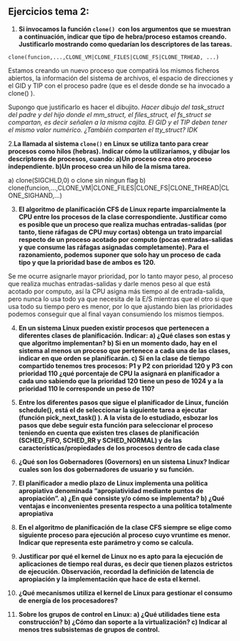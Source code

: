 ## Ejercicios tema 2:

1. **Si invocamos la función  `clone() `con los argumentos que se muestran a continuación, indicar que tipo de hebra/proceso estamos creando. Justificarlo mostrando como quedarían los descriptores de las tareas.**
 
`clone(funcion,...,CLONE_VM|CLONE_FILES|CLONE_FS|CLONE_TRHEAD, ...)`

Estamos creando un nuevo proceso que compatirá los mismos ficheros abiertos, la información del sistema de archivos, el espacio de direcciones y el GID y TIP con el proceso padre (que es el desde donde se ha invocado a clone() ).

Supongo que justificarlo es hacer el dibujito. *Hacer dibujo del task_struct del padre y del hijo donde el mm_struct, el files_struct, el fs_struct se compartan, es decir señalen a la misma cajita. El GID y el TIP deben tener el mismo valor numérico.
¿También comparten el tty_struct? IDK*

2.**La llamada al sistema `clone()` en Linux se utiliza tanto para crear procesos como hilos (hebras). Indicar cómo la utilizaríamos, y dibujar los descriptores de procesos, cuando:
a)Un proceso crea otro proceso independiente.
b)Un proceso crea un hilo de la misma tarea.**

a) clone(SIGCHLD,0) o clone sin ningun flag
b) clone(funcion,...,CLONE_VM|CLONE_FILES|CLONE_FS|CLONE_THREAD|CLONE_SIGHAND,...)

3.  **El   algoritmo   de   planificación  CFS de   Linux   reparte imparcialmente la CPU entre los procesos de la clase correspondiente. Justificar como es posible que un proceso que realiza muchas entradas-salidas (por tanto, tiene ráfagas de CPU muy cortas) obtenga un trato imparcial respecto de un proceso acotado por computo (pocas entradas-salidas   y   que   consume   las   ráfagas   asignadas   completamente).     Para   el razonamiento, podemos suponer que solo hay un proceso de cada tipo y que la prioridad base de ambos es 120.**

Se me ocurre asignarle mayor prioridad, por lo tanto mayor peso, al proceso que realiza muchas entradas-salidas y darle menos peso al que está acotado por computo, así la CPU asigna más tiempo al de entrada-salida, pero nunca lo usa todo ya que necesita de la E/S mientras que el otro si que usa todo su tiempo pero es menor, por lo que ajustando bien las prioridades podemos conseguir que al final vayan consumiendo los mismos tiempos.

4. **En   un   sistema   Linux   pueden   existir   procesos   que   pertenecen   a   diferentes   clases   de planificación. Indicar:
a) ¿Qué clases son estas y que algoritmo implementan?
b) Si en un momento dado, hay en el sistema al menos un proceso que pertenece a cada una de las clases, indicar en que orden se planificarán.
c) Si en la clase de tiempo compartido tenemos tres procesos: P1 y P2 con prioridad 120 y P3 con prioridad 110 ¿qué porcentaje de CPU la asignará en planificador a cada uno sabiendo que la prioridad 120 tiene un peso de 1024 y a la prioridad 110 le corresponde un peso de 110?**

5. **Entre los diferentes pasos que sigue el planificador de Linux, función schedule(), está el de seleccionar la siguiente tarea a ejecutar (función pick_next_task() ). A la vista de lo estudiado, esbozar los pasos que debe seguir esta función para seleccionar el proceso teniendo en cuenta que existen tres clases de planificación (SCHED_FIFO, SCHED_RR y SCHED_NORMAL) y de las características/propiedades de los procesos dentro de cada clase**

6. **¿Qué son los Gobernadores (Governors) en un sistema Linux? Indicar cuales son los dos gobernadores de usuario y su función.**

7. **El planificador a medio plazo de Linux implementa una política apropiativa denominada “apropiatividad mediante puntos de apropiación”. 
a) ¿En qué consiste y/o cómo se implementa? 
b) ¿Qué ventajas e inconvenientes presenta respecto a una política totalmente apropiativa**

8. **En el algoritmo de planificación de la clase CFS siempre se elige como siguiente proceso para ejecución al proceso cuyo 
vruntime  es menor. Indicar que representa este parámetro y como se calcula.**

9. **Justificar por qué el kernel de Linux no es apto para la ejecución de aplicaciones de tiempo real duras, es decir que tienen plazos estrictos de ejecución. Observación, recordad la definición de latencia de apropiación y la implementación que hace de esta el kernel.**

10. **¿Qué mecanismos utiliza el kernel de Linux para gestionar el consumo de energía de los
procesadores?**

11. **Sobre los grupos de control en Linux:
a) ¿Qué utilidades tiene esta construcción?
b) ¿Cómo dan soporte a la virtualización?
c) Indicar al menos tres subsistemas de grupos de control.**
